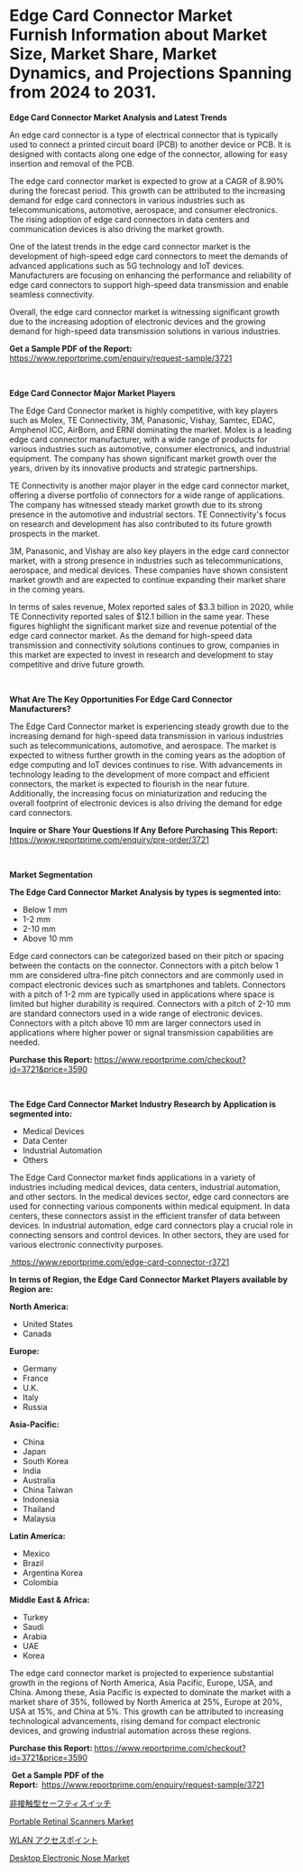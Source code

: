 <p><h1>Edge Card Connector Market Furnish Information about Market Size, Market Share, Market Dynamics, and Projections Spanning from 2024 to 2031.</h1></p><p><strong>Edge Card Connector Market Analysis and Latest Trends</strong></p>
<p><p>An edge card connector is a type of electrical connector that is typically used to connect a printed circuit board (PCB) to another device or PCB. It is designed with contacts along one edge of the connector, allowing for easy insertion and removal of the PCB.</p><p>The edge card connector market is expected to grow at a CAGR of 8.90% during the forecast period. This growth can be attributed to the increasing demand for edge card connectors in various industries such as telecommunications, automotive, aerospace, and consumer electronics. The rising adoption of edge card connectors in data centers and communication devices is also driving the market growth.</p><p>One of the latest trends in the edge card connector market is the development of high-speed edge card connectors to meet the demands of advanced applications such as 5G technology and IoT devices. Manufacturers are focusing on enhancing the performance and reliability of edge card connectors to support high-speed data transmission and enable seamless connectivity.</p><p>Overall, the edge card connector market is witnessing significant growth due to the increasing adoption of electronic devices and the growing demand for high-speed data transmission solutions in various industries.</p></p>
<p><strong>Get a Sample PDF of the Report:&nbsp;</strong> <a href="https://www.reportprime.com/enquiry/request-sample/3721">https://www.reportprime.com/enquiry/request-sample/3721</a></p>
<p>&nbsp;</p>
<p><strong>Edge Card Connector Major Market Players</strong></p>
<p><p>The Edge Card Connector market is highly competitive, with key players such as Molex, TE Connectivity, 3M, Panasonic, Vishay, Samtec, EDAC, Amphenol ICC, AirBorn, and ERNI dominating the market. Molex is a leading edge card connector manufacturer, with a wide range of products for various industries such as automotive, consumer electronics, and industrial equipment. The company has shown significant market growth over the years, driven by its innovative products and strategic partnerships.</p><p>TE Connectivity is another major player in the edge card connector market, offering a diverse portfolio of connectors for a wide range of applications. The company has witnessed steady market growth due to its strong presence in the automotive and industrial sectors. TE Connectivity's focus on research and development has also contributed to its future growth prospects in the market.</p><p>3M, Panasonic, and Vishay are also key players in the edge card connector market, with a strong presence in industries such as telecommunications, aerospace, and medical devices. These companies have shown consistent market growth and are expected to continue expanding their market share in the coming years.</p><p>In terms of sales revenue, Molex reported sales of $3.3 billion in 2020, while TE Connectivity reported sales of $12.1 billion in the same year. These figures highlight the significant market size and revenue potential of the edge card connector market. As the demand for high-speed data transmission and connectivity solutions continues to grow, companies in this market are expected to invest in research and development to stay competitive and drive future growth.</p></p>
<p>&nbsp;</p>
<p><strong>What Are The Key Opportunities For Edge Card Connector Manufacturers?</strong></p>
<p><p>The Edge Card Connector market is experiencing steady growth due to the increasing demand for high-speed data transmission in various industries such as telecommunications, automotive, and aerospace. The market is expected to witness further growth in the coming years as the adoption of edge computing and IoT devices continues to rise. With advancements in technology leading to the development of more compact and efficient connectors, the market is expected to flourish in the near future. Additionally, the increasing focus on miniaturization and reducing the overall footprint of electronic devices is also driving the demand for edge card connectors.</p></p>
<p><strong>Inquire or Share Your Questions If Any Before Purchasing This Report:</strong> <a href="https://www.reportprime.com/enquiry/pre-order/3721">https://www.reportprime.com/enquiry/pre-order/3721</a></p>
<p>&nbsp;</p>
<p><strong>Market Segmentation</strong></p>
<p><strong>The Edge Card Connector Market Analysis by types is segmented into:</strong></p>
<p><ul><li>Below 1 mm</li><li>1-2 mm</li><li>2-10 mm</li><li>Above 10 mm</li></ul></p>
<p><p>Edge card connectors can be categorized based on their pitch or spacing between the contacts on the connector. Connectors with a pitch below 1 mm are considered ultra-fine pitch connectors and are commonly used in compact electronic devices such as smartphones and tablets. Connectors with a pitch of 1-2 mm are typically used in applications where space is limited but higher durability is required. Connectors with a pitch of 2-10 mm are standard connectors used in a wide range of electronic devices. Connectors with a pitch above 10 mm are larger connectors used in applications where higher power or signal transmission capabilities are needed.</p></p>
<p><strong>Purchase this Report:&nbsp;</strong><a href="https://www.reportprime.com/checkout?id=3721&price=3590">https://www.reportprime.com/checkout?id=3721&price=3590</a></p>
<p>&nbsp;</p>
<p><strong>The Edge Card Connector Market Industry Research by Application is segmented into:</strong></p>
<p><ul><li>Medical Devices</li><li>Data Center</li><li>Industrial Automation</li><li>Others</li></ul></p>
<p><p>The Edge Card Connector market finds applications in a variety of industries including medical devices, data centers, industrial automation, and other sectors. In the medical devices sector, edge card connectors are used for connecting various components within medical equipment. In data centers, these connectors assist in the efficient transfer of data between devices. In industrial automation, edge card connectors play a crucial role in connecting sensors and control devices. In other sectors, they are used for various electronic connectivity purposes.</p></p>
<p><a href="https://www.reportprime.com/edge-card-connector-r3721">&nbsp;https://www.reportprime.com/edge-card-connector-r3721</a></p>
<p><strong>In terms of Region, the Edge Card Connector Market Players available by Region are:</strong></p>
<p>
    <p> <strong> North America: </strong>
        <ul>
            <li>United States</li>
            <li>Canada</li>
        </ul>
        </p> 
    <p> <strong> Europe: </strong>
        <ul>
            <li>Germany</li>
            <li>France</li>
            <li>U.K.</li>
            <li>Italy</li>
            <li>Russia</li>
        </ul>
        </p> 
    <p> <strong> Asia-Pacific: </strong>
        <ul>
            <li>China</li>
            <li>Japan</li>
            <li>South Korea</li>
            <li>India</li>
            <li>Australia</li>
            <li>China Taiwan</li>
            <li>Indonesia</li>
            <li>Thailand</li>
            <li>Malaysia</li>
        </ul>
        </p> 
    <p> <strong> Latin America: </strong>
        <ul>
            <li>Mexico</li>
            <li>Brazil</li>
            <li>Argentina Korea</li>
            <li>Colombia</li>
        </ul>
        </p> 
    <p> <strong> Middle East & Africa: </strong>
        <ul>
            <li>Turkey</li>
            <li>Saudi</li>
            <li>Arabia</li>
            <li>UAE</li>
            <li>Korea</li>
        </ul>
    </p>
    </p>
<p><p>The edge card connector market is projected to experience substantial growth in the regions of North America, Asia Pacific, Europe, USA, and China. Among these, Asia Pacific is expected to dominate the market with a market share of 35%, followed by North America at 25%, Europe at 20%, USA at 15%, and China at 5%. This growth can be attributed to increasing technological advancements, rising demand for compact electronic devices, and growing industrial automation across these regions.</p></p>
<p><strong>Purchase this Report: </strong><a href="https://www.reportprime.com/checkout?id=3721&price=3590">https://www.reportprime.com/checkout?id=3721&price=3590</a></p>
<p>&nbsp;<strong>Get a Sample PDF of the Report:&nbsp;&nbsp;</strong><a href="https://www.reportprime.com/enquiry/request-sample/3721">https://www.reportprime.com/enquiry/request-sample/3721</a></p>
<p><strong></strong></p>
<p><p><a href="https://github.com/SkylarDaniel70/Market-Research-Report-List-1/blob/main/292280577896.md">非接触型セーフティスイッチ</a></p><p><a href="https://github.com/HenrietteMills1/Market-Research-Report-List-1/blob/main/portable-retinal-scanners-market.md">Portable Retinal Scanners Market</a></p><p><a href="https://github.com/RandallRunte2023/Market-Research-Report-List-1/blob/main/304319077895.md">WLAN アクセスポイント</a></p><p><a href="https://github.com/marthawweekle/Market-Research-Report-List-1/blob/main/desktop-electronic-nose-market.md">Desktop Electronic Nose Market</a></p></p>